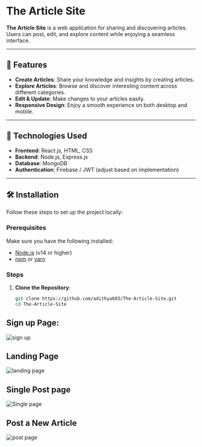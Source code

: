 # The Article Site  

**The Article Site** is a web application for sharing and discovering articles. Users can post, edit, and explore content while enjoying a seamless interface.  

---

## 🌟 Features  

- **Create Articles**: Share your knowledge and insights by creating articles.  
- **Explore Articles**: Browse and discover interesting content across different categories.  
- **Edit & Update**: Make changes to your articles easily.  
- **Responsive Design**: Enjoy a smooth experience on both desktop and mobile.  

---

## 🚀 Technologies Used  

- **Frontend**: React.js, HTML, CSS  
- **Backend**: Node.js, Express.js  
- **Database**: MongoDB  
- **Authentication**: Firebase / JWT (adjust based on implementation)  

---

## 🛠️ Installation  

Follow these steps to set up the project locally:  

### Prerequisites  
Make sure you have the following installed:  
- [Node.js](https://nodejs.org/) (v14 or higher)  
- [npm](https://www.npmjs.com/) or [yarn](https://yarnpkg.com/)  

### Steps  

1. **Clone the Repository**:  
   ```bash  
   git clone https://github.com/adithya603/The-Article-Site.git  
   cd The-Article-Site  


## Sign up Page:
![sign up](https://github.com/adithya603/The-Article-Site/assets/130771002/36daeeb0-3287-4adc-b22e-216c19f5623e)

## Landing Page
![landing page](https://github.com/adithya603/The-Article-Site/assets/130771002/8081a099-a8ac-4e01-81e4-600eb9ed30ca) 

## Single Post page
![Single page](https://github.com/adithya603/The-Article-Site/assets/130771002/69b2e8f3-1bff-4e04-a926-f1ef4ec00d6b)

## Post a New Article
![post page](https://github.com/adithya603/The-Article-Site/assets/130771002/2d079cc4-d828-4407-aacf-225342cb390f)
